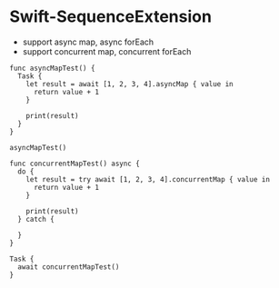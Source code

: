 # Swift-SequenceExtension
- support async map, async forEach
- support concurrent map, concurrent forEach

```
func asyncMapTest() {
  Task {
    let result = await [1, 2, 3, 4].asyncMap { value in
      return value + 1
    }
    
    print(result)
  }
}

asyncMapTest()

func concurrentMapTest() async {
  do {
    let result = try await [1, 2, 3, 4].concurrentMap { value in
      return value + 1
    }
    
    print(result)
  } catch {
    
  }
}

Task {
  await concurrentMapTest()
}
```
